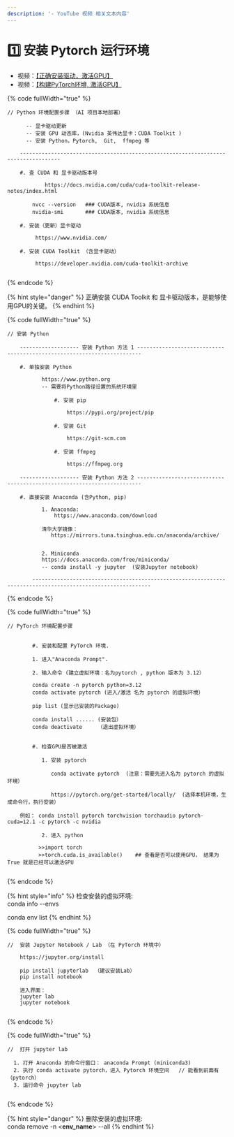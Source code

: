 ```yaml
---
description: '- YouTube 视频 相关文本内容'
---
```


# 1️⃣ 安装 Pytorch 运行环境

* 视频：[【正确安装驱动，激活GPU】](https://youtu.be/QuRvlo\_woBA)
*   视频：[【构建PyTorch环境, 激活GPU】](https://youtu.be/oc57V1rV7-4)



{% code fullWidth="true" %}
```markup
// Python 环境配置步骤 （AI 项目本地部署）

      -- 显卡驱动更新
      -- 安装 GPU 动态库，(Nvidia 英伟达显卡：CUDA Toolkit )
      -- 安装 Python，Pytorch,  Git,  ffmpeg 等

    -----------------------------------------------------------------------------------

	#. 查 CUDA 和 显卡驱动版本号

            https://docs.nvidia.com/cuda/cuda-toolkit-release-notes/index.html
            
	    nvcc --version   ### CUDA版本, nvidia 系统信息 
	    nvidia-smi       ### CUDA版本, nvidia 系统信息 

	#. 安装（更新）显卡驱动

	     https://www.nvidia.com/  
	
	#. 安装 CUDA Toolkit （含显卡驱动）

	     https://developer.nvidia.com/cuda-toolkit-archive
	       
```
{% endcode %}

{% hint style="danger" %}
正确安装 CUDA Toolkit 和 显卡驱动版本，是能够使用GPU的关键。
{% endhint %}

{% code fullWidth="true" %}
```
// 安装 Python

	------------------- 安装 Python 方法 1 ----------------------------------------------------------------------- 
	
	#. 单独安装 Python

	       https://www.python.org
	       -- 需要将Python路径设置的系统环境里  
	
               #. 安装 pip 

                   https://pypi.org/project/pip
               
               #. 安装 Git  
          
                   https://git-scm.com
               
               #. 安装 ffmpeg     
                 
                   https://ffmpeg.org
	
	------------------- 安装 Python 方法 2 -----------------------------------------------------------------------                
                       
 	#. 直接安装 Anaconda (含Python, pip)

           1. Anaconda:
               https://www.anaconda.com/download
	
	       清华大学镜像：
	          https://mirrors.tuna.tsinghua.edu.cn/anaconda/archive/
	
	
           2. Miniconda
	       https://docs.anaconda.com/free/miniconda/
	       -- conda install -y jupyter  (安装Jupyter notebook)
  	                      
        ------------------------------------------------------------------------------------------------------------
```
{% endcode %}

{% code fullWidth="true" %}
```
// PyTorch 环境配置步骤

       
        #. 安装和配置 PyTorch 环境.
		
		1. 进入"Anaconda Prompt".
		
		2. 输入命令 (建立虚拟环境：名为pytorch , python 版本为 3.12）
		
		conda create -n pytorch python=3.12
		conda activate pytorch (进入/激活 名为 pytorch 的虚拟环境）
		
		pip list (显示已安装的Package)
		
		conda install ...... (安装包）
		conda deactivate     （退出虚拟环境）
        
        
        #. 检查GPU是否被激活
        
	       1. 安装 pytorch 
	
	          conda activate pytorch  (注意：需要先进入名为 pytorch 的虚拟环境） 
	
	          https://pytorch.org/get-started/locally/  (选择本机环境，生成命令行，执行安装）
	
	例如： conda install pytorch torchvision torchaudio pytorch-cuda=12.1 -c pytorch -c nvidia

	       2. 进入 python
	
		  >>import torch    
		  >>torch.cuda.is_available()    ## 查看是否可以使用GPU， 结果为True 就是已经可以激活GPU
		
```
{% endcode %}

{% hint style="info" %}
检查安装的虚拟环境:\
conda info --envs

conda env list
{% endhint %}

{% code fullWidth="true" %}
```
//  安装 Jupyter Notebook / Lab （在 PyTorch 环境中）

	https://jupyter.org/install
	
	pip install jupyterlab  （建议安装Lab）
	pip install notebook     
	
	进入界面：
	jupyter lab
	jupyter notebook 
	
```
{% endcode %}

{% code fullWidth="true" %}
```
//  打开 jupyter lab

  1. 打开 Anaconda 的命令行窗口： anaconda Prompt (miniconda3)
  2. 执行 conda activate pytorch，进入 Pytorch 环境空间   // 能看到前面有（pytorch）
  3. 运行命令 jupyter lab
  
```
{% endcode %}

{% hint style="danger" %}
删除安装的虚拟环境:\
conda remove -n <**env\_name**> --all
{% endhint %}

